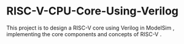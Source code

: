 # RISC-V-CPU-Core-Using-Verilog
This project is to design a RISC-V core using Verilog in ModelSim , implementing the core components and concepts of RISC-V .
